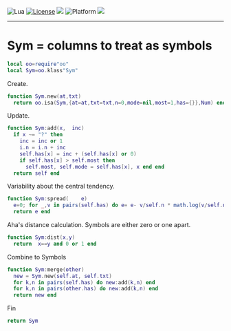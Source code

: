 
<img alt="Lua" src="https://img.shields.io/badge/lua-v5.4-blue">&nbsp;<a 
href="https://github.com/timm/keys/blob/master/LICENSE.md"><img
alt="License" src="https://img.shields.io/badge/license-unlicense-red"></a> <img
src="https://img.shields.io/badge/purpose-ai%20,%20se-blueviolet"> <img
alt="Platform" src="https://img.shields.io/badge/platform-osx%20,%20linux-lightgrey"> <a
href="https://github.com/timm/keys/actions"><img
src="https://github.com/timm/keys/actions/workflows/unit-test.yml/badge.svg"></a>

<hr>

# Sym = columns to treat as symbols

```lua
local oo=require"oo"
local Sym=oo.klass"Sym"
```
Create.

```lua
function Sym.new(at,txt) 
  return oo.isa(Sym,{at=at,txt=txt,n=0,mode=nil,most=1,has={}},Num) end
```
Update.

```lua
function Sym:add(x,  inc) 
  if x ~= "?" then
    inc = inc or 1
    i.n = i.n + inc
    self.has[x] = inc + (self.has[x] or 0) 
    if self.has[x] > self.most then
      self.most, self.mode = self.has[x], x end end 
  return self end
```
Variability about the central tendency.

```lua
function Sym:spread(    e) 
  e=0; for _,v in pairs(self.has) do e= e- v/self.n * math.log(v/self.n,2) end
  return e end
```
Aha's distance calculation. Symbols are either zero or one apart.

```lua
function Sym:dist(x,y) 
  return  x==y and 0 or 1 end
```
Combine to Symbols

```lua
function Sym:merge(other)
  new = Sym.new(self.at, self.txt)
  for k,n in pairs(self.has) do new:add(k,n) end
  for k,n in pairs(other.has) do new:add(k,n) end
  return new end
```
Fin

```lua
return Sym
```
